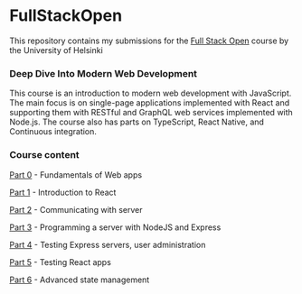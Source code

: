 # FullStackOpen

This repository contains my submissions for the [Full Stack Open](https://fullstackopen.com/en/) course by the University of Helsinki

### Deep Dive Into Modern Web Development

This course is an introduction to modern web development with JavaScript. The main focus is on single-page applications implemented with React and supporting them with RESTful and GraphQL web services implemented with Node.js. The course also has parts on TypeScript, React Native, and Continuous integration.

### Course content

[Part 0](./part0) - Fundamentals of Web apps

[Part 1](./part1) - Introduction to React

[Part 2](./part2) - Communicating with server

[Part 3](./part3) - Programming a server with NodeJS and Express

[Part 4](./part4) - Testing Express servers, user administration

[Part 5](./part5) - Testing React apps

[Part 6](./part6) - Advanced state management
